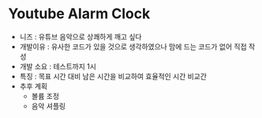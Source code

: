# Youtube Alarm Clock

* 니즈 : 유튜브 음악으로 상쾌하게 깨고 싶다
* 개발이유 : 유사한 코드가 있을 것으로 생각하였으나 맘에 드는 코드가 없어 직접 작성
* 개발 소요 : 테스트까지 1시
* 특징 : 목표 시간 대비 남은 시간을 비교하여 효율적인 시간 비교간
* 추후 계획
    - 볼륨 조정
    - 음악 셔플링